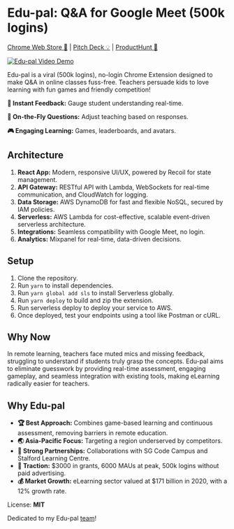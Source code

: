 # Edu-pal: Q&A for Google Meet (500k logins)

[Chrome Web Store 🚀](https://chrome.google.com/webstore/detail/edu-pal-learning-feedback/geopbiaefoieahodpfbclhoabkikbnkn) | [Pitch Deck 💡](https://drive.google.com/file/d/1OrvaGk4hP9OD8jZcwqO6skcJlsyEHc6V/view?usp=sharing) | [ProductHunt 👀](https://www.producthunt.com/products/edu-pal#edu-pal)

[![Edu-pal Video Demo](https://img.youtube.com/vi/SO5M4FiOt5M/0.jpg)](https://www.youtube.com/watch?v=SO5M4FiOt5M)

Edu-pal is a viral (500k logins), no-login Chrome Extension designed to make Q&A in online classes fuss-free. Teachers persuade kids to love learning with fun games and friendly competition!

**🚀 Instant Feedback:** Gauge student understanding real-time.

**📝 On-the-Fly Questions:** Adjust teaching based on responses.

**🎮 Engaging Learning:** Games, leaderboards, and avatars.

## Architecture
1. **React App:** Modern, responsive UI/UX, powered by Recoil for state management.
2. **API Gateway:** RESTful API with Lambda, WebSockets for real-time communication, and CloudWatch for logging.
3. **Data Storage:** AWS DynamoDB for fast and flexible NoSQL, secured by IAM policies.
4. **Serverless:** AWS Lambda for cost-effective, scalable event-driven serverless architecture.
5. **Integrations:** Seamless compatibility with Google Meet, no login.
6. **Analytics:** Mixpanel for real-time, data-driven decisions.

## Setup
1. Clone the repository.
2. Run `yarn` to install dependencies.
3. Run `yarn global add sls` to install Serverless globally.
4. Run `yarn deploy` to build and zip the extension.
5. Run serverless deploy to deploy your service to AWS.
6. Once deployed, test your endpoints using a tool like Postman or cURL.

## Why Now
In remote learning, teachers face muted mics and missing feedback, struggling to understand if students truly grasp the concepts. Edu-pal aims to eliminate guesswork by providing real-time assessment, engaging gameplay, and seamless integration with existing tools, making eLearning radically easier for teachers.

## Why Edu-pal
- **🏆 Best Approach:** Combines game-based learning and continuous assessment, removing barriers in remote education.
- **🌏 Asia-Pacific Focus:** Targeting a region underserved by competitors.
- **🤝 Strong Partnerships:** Collaborations with SG Code Campus and Stalford Learning Centre.
- **🚀 Traction:** $3000 in grants, 6000 MAUs at peak, 500k logins without paid advertising.
- **💰 Market Growth:** eLearning sector valued at $171 billion in 2020, with a 12% growth rate.

License: **MIT**

Dedicated to my Edu-pal [team](https://drive.google.com/file/d/1OrvaGk4hP9OD8jZcwqO6skcJlsyEHc6V/view?usp=sharing)!